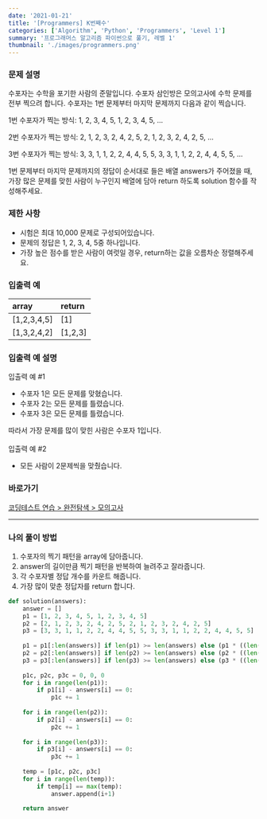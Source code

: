 ```yaml
---
date: '2021-01-21'
title: '[Programmers] K번째수'
categories: ['Algorithm', 'Python', 'Programmers', 'Level 1']
summary: '프로그래머스 알고리즘 파이썬으로 풀기, 레벨 1'
thumbnail: './images/programmers.png'
---
```


### 문제 설명

수포자는 수학을 포기한 사람의 준말입니다. 수포자 삼인방은 모의고사에 수학 문제를 전부 찍으려 합니다. 수포자는 1번 문제부터 마지막 문제까지 다음과 같이 찍습니다.

1번 수포자가 찍는 방식: 1, 2, 3, 4, 5, 1, 2, 3, 4, 5, ...

2번 수포자가 찍는 방식: 2, 1, 2, 3, 2, 4, 2, 5, 2, 1, 2, 3, 2, 4, 2, 5, ...

3번 수포자가 찍는 방식: 3, 3, 1, 1, 2, 2, 4, 4, 5, 5, 3, 3, 1, 1, 2, 2, 4, 4, 5, 5, ...

1번 문제부터 마지막 문제까지의 정답이 순서대로 들은 배열 answers가 주어졌을 때, 가장 많은 문제를 맞힌 사람이 누구인지 배열에 담아 return 하도록 solution 함수를 작성해주세요.

### 제한 사항

- 시험은 최대 10,000 문제로 구성되어있습니다.
- 문제의 정답은 1, 2, 3, 4, 5중 하나입니다.
- 가장 높은 점수를 받은 사람이 여럿일 경우, return하는 값을 오름차순 정렬해주세요.

### 입출력 예

| array       | return  |
| :---------- | :------ |
| [1,2,3,4,5] | [1]     |
| [1,3,2,4,2] | [1,2,3] |

### 입출력 예 설명

입출력 예 #1

- 수포자 1은 모든 문제를 맞혔습니다.
- 수포자 2는 모든 문제를 틀렸습니다.
- 수포자 3은 모든 문제를 틀렸습니다.

따라서 가장 문제를 많이 맞힌 사람은 수포자 1입니다.
<br/><br/>
입출력 예 #2

- 모든 사람이 2문제씩을 맞췄습니다.


### 바로가기

[코딩테스트 연습 > 완전탐색 > 모의고사](<https://programmers.co.kr/learn/courses/30/lessons/42840?language=python3>)

---

### 나의 풀이 방법

1. 수포자의 찍기 패턴을 array에 담아줍니다.
2. answer의 길이만큼 찍기 패턴을 반복하여 늘려주고 잘라줍니다.
3. 각 수포자별 정답 개수를 카운트 해줍니다.
4. 가장 많이 맞춘 정답자를 return 합니다.

``` python
def solution(answers):
    answer = []
    p1 = [1, 2, 3, 4, 5, 1, 2, 3, 4, 5]
    p2 = [2, 1, 2, 3, 2, 4, 2, 5, 2, 1, 2, 3, 2, 4, 2, 5]
    p3 = [3, 3, 1, 1, 2, 2, 4, 4, 5, 5, 3, 3, 1, 1, 2, 2, 4, 4, 5, 5]
    
    p1 = p1[:len(answers)] if len(p1) >= len(answers) else (p1 * ((len(answers) // len(p1)) + 1))[:len(answers)]
    p2 = p2[:len(answers)] if len(p2) >= len(answers) else (p2 * ((len(answers) // len(p2)) + 1))[:len(answers)]
    p3 = p3[:len(answers)] if len(p3) >= len(answers) else (p3 * ((len(answers) // len(p3)) + 1))[:len(answers)]
    
    p1c, p2c, p3c = 0, 0, 0
    for i in range(len(p1)):
        if p1[i] - answers[i] == 0:
            p1c += 1
            
    for i in range(len(p2)):
        if p2[i] - answers[i] == 0:
            p2c += 1
            
    for i in range(len(p3)):
        if p3[i] - answers[i] == 0:
            p3c += 1
            
    temp = [p1c, p2c, p3c]
    for i in range(len(temp)):
        if temp[i] == max(temp):
            answer.append(i+1)
    
    return answer
```
